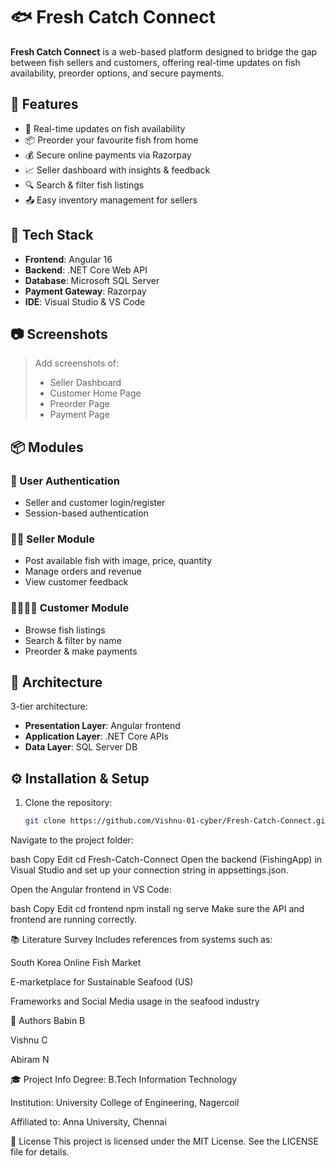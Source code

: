 # 🐟 Fresh Catch Connect

**Fresh Catch Connect** is a web-based platform designed to bridge the gap between fish sellers and customers, offering real-time updates on fish availability, preorder options, and secure payments.

## 🚀 Features

- 🛒 Real-time updates on fish availability
- 📦 Preorder your favourite fish from home
- 💰 Secure online payments via Razorpay
- 📈 Seller dashboard with insights & feedback
- 🔍 Search & filter fish listings
- 📤 Easy inventory management for sellers

## 🧰 Tech Stack

- **Frontend**: Angular 16
- **Backend**: .NET Core Web API
- **Database**: Microsoft SQL Server
- **Payment Gateway**: Razorpay
- **IDE**: Visual Studio & VS Code

## 📷 Screenshots

> Add screenshots of:
> - Seller Dashboard
> - Customer Home Page
> - Preorder Page
> - Payment Page

## 📦 Modules

### 🔐 User Authentication
- Seller and customer login/register
- Session-based authentication

### 🧑‍🌾 Seller Module
- Post available fish with image, price, quantity
- Manage orders and revenue
- View customer feedback

### 👨‍👩‍👧‍👦 Customer Module
- Browse fish listings
- Search & filter by name
- Preorder & make payments

## 📐 Architecture

3-tier architecture:
- **Presentation Layer**: Angular frontend
- **Application Layer**: .NET Core APIs
- **Data Layer**: SQL Server DB

## ⚙️ Installation & Setup

1. Clone the repository:

   ```bash
   git clone https://github.com/Vishnu-01-cyber/Fresh-Catch-Connect.git

Navigate to the project folder:

bash
Copy
Edit
cd Fresh-Catch-Connect
Open the backend (FishingApp) in Visual Studio and set up your connection string in appsettings.json.

Open the Angular frontend in VS Code:

bash
Copy
Edit
cd frontend
npm install
ng serve
Make sure the API and frontend are running correctly.

📚 Literature Survey
Includes references from systems such as:

South Korea Online Fish Market

E-marketplace for Sustainable Seafood (US)

Frameworks and Social Media usage in the seafood industry

👥 Authors
Babin B

Vishnu C

Abiram N 

🎓 Project Info
Degree: B.Tech Information Technology

Institution: University College of Engineering, Nagercoil

Affiliated to: Anna University, Chennai

📄 License
This project is licensed under the MIT License. See the LICENSE file for details.
